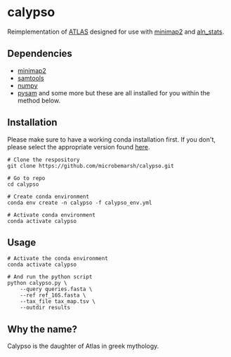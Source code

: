 # calypso
Reimplementation of [ATLAS](https://github.com/marbl/ATLAS) designed for use with [minimap2](https://github.com/lh3/minimap2)
and [aln_stats](https://github.com/microbemarsh/aln_stats).

## Dependencies

* [minimap2](https://github.com/lh3/minimap2)
* [samtools](https://www.htslib.org/)
* [numpy](https://numpy.org/)
* [pysam](http://pysam.readthedocs.io/en/latest/)
and some more but these are all installed for you within the method below. 

## Installation

Please make sure to have a working conda installation first. If you don't, please select the appropriate version found [here](https://github.com/conda-forge/miniforge).

```
# Clone the respository
git clone https://github.com/microbemarsh/calypso.git

# Go to repo
cd calypso

# Create conda environment
conda env create -n calypso -f calypso_env.yml

# Activate conda environment
conda activate calypso
```

## Usage

```
# Activate the conda environment
conda activate calypso

# And run the python script
python calypso.py \
    --query queries.fasta \
    --ref ref_16S.fasta \
    --tax_file tax_map.tsv \
    --outdir results
```

## Why the name?
Calypso is the daughter of Atlas in greek mythology.
